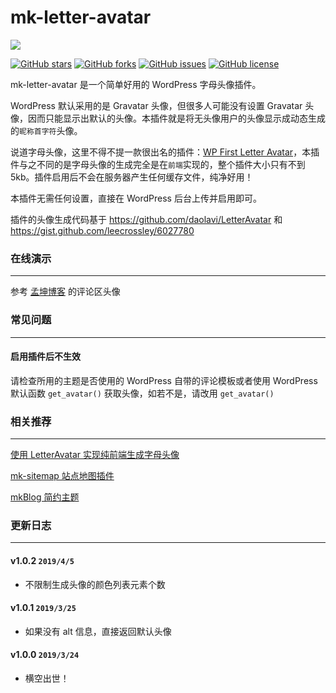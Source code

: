 mk-letter-avatar
========

![](https://ws1.sinaimg.cn/large/006Xzox4ly1g1e591lzxzj31h30daaei.jpg)

[![GitHub stars](https://img.shields.io/github/stars/mengkunsoft/mk-letter-avatar.svg)](https://github.com/mengkunsoft/mk-letter-avatar/stargazers) [![GitHub forks](https://img.shields.io/github/forks/mengkunsoft/mk-letter-avatar.svg)](https://github.com/mengkunsoft/mk-letter-avatar/network) [![GitHub issues](https://img.shields.io/github/issues/mengkunsoft/mk-letter-avatar.svg)](https://github.com/mengkunsoft/mk-letter-avatar/issues) [![GitHub license](https://img.shields.io/github/license/mengkunsoft/mk-letter-avatar.svg)](https://github.com/mengkunsoft/mk-letter-avatar/blob/master/LICENSE)

mk-letter-avatar 是一个简单好用的 WordPress 字母头像插件。

WordPress 默认采用的是 Gravatar 头像，但很多人可能没有设置 Gravatar 头像，因而只能显示出默认的头像。本插件就是将无头像用户的头像显示成动态生成的`昵称首字符`头像。


说道字母头像，这里不得不提一款很出名的插件：[WP First Letter Avatar](https://wordpress.org/plugins/wp-first-letter-avatar/)，本插件与之不同的是字母头像的生成完全是在`前端`实现的，整个插件大小只有不到 5kb。插件启用后不会在服务器产生任何缓存文件，纯净好用！


本插件无需任何设置，直接在 WordPress 后台上传并启用即可。

插件的头像生成代码基于 https://github.com/daolavi/LetterAvatar 和 https://gist.github.com/leecrossley/6027780

### 在线演示
-----

参考 [孟坤博客](https://mkblog.cn) 的评论区头像

### 常见问题
-----

#### 启用插件后不生效

请检查所用的主题是否使用的 WordPress 自带的评论模板或者使用 WordPress 默认函数 `get_avatar()` 获取头像，如若不是，请改用 `get_avatar()`

### 相关推荐
-----
[使用 LetterAvatar 实现纯前端生成字母头像](https://mkblog.cn/1886/)

[mk-sitemap 站点地图插件](https://github.com/mengkunsoft/mk-sitemap)

[mkBlog 简约主题](https://mkblog.cn/theme-mkblog/)

### 更新日志
-----

#### v1.0.2 `2019/4/5`
- 不限制生成头像的颜色列表元素个数

#### v1.0.1 `2019/3/25`
- 如果没有 alt 信息，直接返回默认头像

#### v1.0.0 `2019/3/24`
- 横空出世！